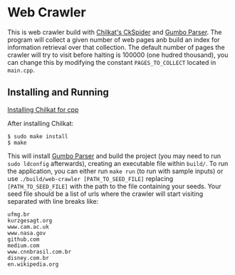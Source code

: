 # Web Crawler

This is web crawler build with [Chilkat's CkSpider](https://www.chilkatsoft.com/) and [Gumbo Parser](https://github.com/google/gumbo-parser). The program will collect a given number of web pages anb build an index for information retrieval over that collection. The default number of pages the crawler will try to visit before halting is 100000 (one hudred thousand), you can change this by modifying the constant ```PAGES_TO_COLLECT``` located in ```main.cpp```.

## Installing and Running

[Installing Chilkat for cpp](https://www.chilkatsoft.com/downloads_CPP.asp)

After installing Chilkat: 

```
$ sudo make install
$ make
```

This will install [Gumbo Parser](https://github.com/google/gumbo-parser) and build the project (you may need to run ```sudo ldconfig``` afterwards), creating an executable file within ```build/```. To run the application, you can either run ```make run``` (to run with sample inputs) or use ```./build/web-crawler [PATH_TO_SEED_FILE]``` replacing ```[PATH_TO_SEED_FILE]``` with the path to the file containing your seeds. Your seed file should be a list of urls where the crawler will start visiting separated with line breaks like:

```
ufmg.br
kurzgesagt.org
www.cam.ac.uk
www.nasa.gov
github.com
medium.com
www.cnnbrasil.com.br
disney.com.br
en.wikipedia.org
```